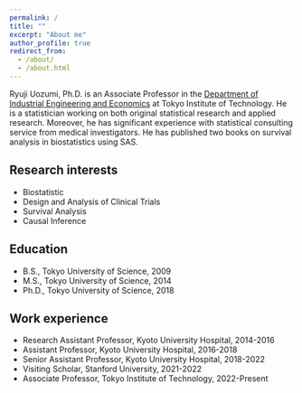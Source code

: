 ```yaml
---
permalink: /
title: ""
excerpt: "About me"
author_profile: true
redirect_from: 
  - /about/
  - /about.html
---
```


Ryuji Uozumi, Ph.D. is an Associate Professor in the [Department of Industrial Engineering and Economics](https://educ.titech.ac.jp/iee/eng/) at Tokyo Institute of Technology. He is a statistician working on both original statistical research and applied research. Moreover, he has significant experience with statistical consulting service from medical investigators. He has published two books on survival analysis in biostatistics using SAS. 


## Research interests

* Biostatistic
* Design and Analysis of Clinical Trials
* Survival Analysis
* Causal Inference

## Education

* B.S., Tokyo University of Science, 2009
* M.S., Tokyo University of Science, 2014
* Ph.D., Tokyo University of Science, 2018

## Work experience

* Research Assistant Professor, Kyoto University Hospital, 2014-2016
* Assistant Professor, Kyoto University Hospital, 2016-2018
* Senior Assistant Professor, Kyoto University Hospital, 2018-2022
* Visiting Scholar, Stanford University, 2021-2022
* Associate Professor, Tokyo Institute of Technology, 2022-Present
 
